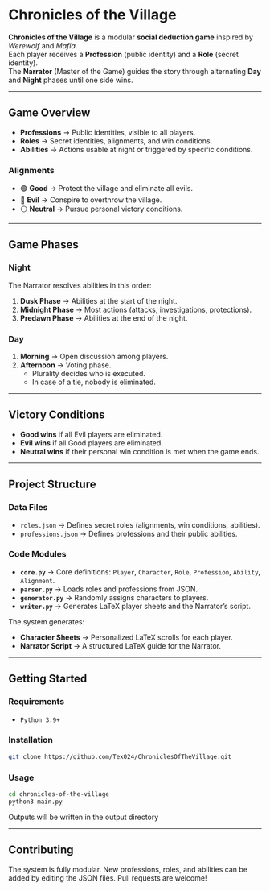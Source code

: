 # Chronicles of the Village

**Chronicles of the Village** is a modular **social deduction game** inspired by *Werewolf* and *Mafia*.  
Each player receives a **Profession** (public identity) and a **Role** (secret identity).  
The **Narrator** (Master of the Game) guides the story through alternating **Day** and **Night** phases until one side wins.

---

## Game Overview

- **Professions** → Public identities, visible to all players.  
- **Roles** → Secret identities, alignments, and win conditions.  
- **Abilities** → Actions usable at night or triggered by specific conditions.  

### Alignments
- 🟢 **Good** → Protect the village and eliminate all evils.  
- 🔴 **Evil** → Conspire to overthrow the village.  
- ⚪ **Neutral** → Pursue personal victory conditions.  

---

## Game Phases

### Night
The Narrator resolves abilities in this order:
1. **Dusk Phase** → Abilities at the start of the night.  
2. **Midnight Phase** → Most actions (attacks, investigations, protections).  
3. **Predawn Phase** → Abilities at the end of the night.  

### Day
1. **Morning** → Open discussion among players.  
2. **Afternoon** → Voting phase.  
   - Plurality decides who is executed.  
   - In case of a tie, nobody is eliminated.  

---

## Victory Conditions
- **Good wins** if all Evil players are eliminated.  
- **Evil wins** if all Good players are eliminated.  
- **Neutral wins** if their personal win condition is met when the game ends.  

---

## Project Structure

### Data Files
- `roles.json` → Defines secret roles (alignments, win conditions, abilities).  
- `professions.json` → Defines professions and their public abilities.  

### Code Modules
- **`core.py`** → Core definitions: `Player`, `Character`, `Role`, `Profession`, `Ability`, `Alignment`.  
- **`parser.py`** → Loads roles and professions from JSON.  
- **`generator.py`** → Randomly assigns characters to players.  
- **`writer.py`** → Generates LaTeX player sheets and the Narrator’s script.

The system generates:
- **Character Sheets** → Personalized LaTeX scrolls for each player.  
- **Narrator Script** → A structured LaTeX guide for the Narrator.  

---

## Getting Started

### Requirements
- `Python 3.9+`

### Installation
```bash
git clone https://github.com/Tex024/ChroniclesOfTheVillage.git
```

### Usage
```bash
cd chronicles-of-the-village
python3 main.py
```
Outputs will be written in the output directory

---

## Contributing
The system is fully modular.
New professions, roles, and abilities can be added by editing the JSON files.
Pull requests are welcome!
